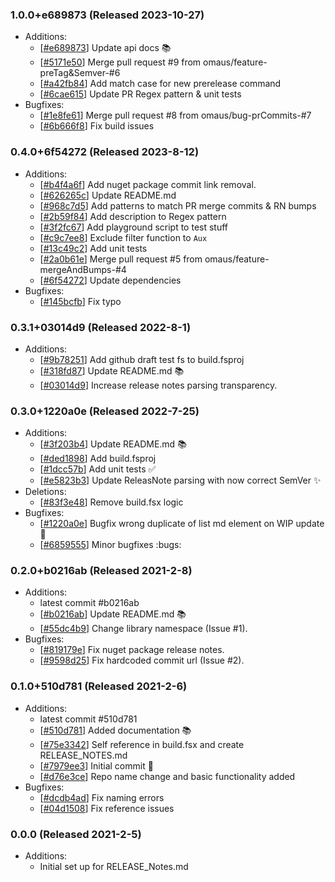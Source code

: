 ### 1.0.0+e689873 (Released 2023-10-27)
* Additions:
    * [[#e689873](https://github.com/Freymaurer/Fake.Extensions.Release/commit/e689873078afa111802c9367f9e8fe6670bd516d)] Update api docs :books:
    * [[#5171e50](https://github.com/Freymaurer/Fake.Extensions.Release/commit/5171e503fa6d540b14d6d07d4bb5c7b2735d041e)] Merge pull request #9 from omaus/feature-preTag&Semver-#6
    * [[#a42fb84](https://github.com/Freymaurer/Fake.Extensions.Release/commit/a42fb847b75082f3942784fc3b02ef3ed1a6e030)] Add match case for new prerelease command
    * [[#6cae615](https://github.com/Freymaurer/Fake.Extensions.Release/commit/6cae61577ad32c3b85ba6f55083ae90f72e6c32f)] Update PR Regex pattern & unit tests
* Bugfixes:
    * [[#1e8fe61](https://github.com/Freymaurer/Fake.Extensions.Release/commit/1e8fe619252c77276f4ad2eff778bef9a2dd8393)] Merge pull request #8 from omaus/bug-prCommits-#7
    * [[#6b666f8](https://github.com/Freymaurer/Fake.Extensions.Release/commit/6b666f81bbdbb591ea6495bd85972727563d5f4e)] Fix build issues

### 0.4.0+6f54272 (Released 2023-8-12)
* Additions:
    * [[#b4f4a6f](https://github.com/Freymaurer/Fake.Extensions.Release/commit/b4f4a6fc22c5e918a3d2f45e67fd9e20a12a6cfb)] Add nuget package commit link removal.
    * [[#626265c](https://github.com/Freymaurer/Fake.Extensions.Release/commit/626265c22ee0862a52ebf814d131dfd1137e22d3)] Update README.md
    * [[#968c7d5](https://github.com/Freymaurer/Fake.Extensions.Release/commit/968c7d53e6eb38cf67038a26f8e4403a84b11b3d)] Add patterns to match PR merge commits & RN bumps
    * [[#2b59f84](https://github.com/Freymaurer/Fake.Extensions.Release/commit/2b59f8423783574a47e3e6dc7a4bc6108e74aea8)] Add description to Regex pattern
    * [[#3f2fc67](https://github.com/Freymaurer/Fake.Extensions.Release/commit/3f2fc67087ba552d8cef0eeec22490316d9c28ce)] Add playground script to test stuff
    * [[#c9c7ee8](https://github.com/Freymaurer/Fake.Extensions.Release/commit/c9c7ee8826633df41d64c1cf14997baa76bb5794)] Exclude filter function to `Aux`
    * [[#13c49c2](https://github.com/Freymaurer/Fake.Extensions.Release/commit/13c49c2461b65932a425b1f18edecb32d9a28a44)] Add unit tests
    * [[#2a0b61e](https://github.com/Freymaurer/Fake.Extensions.Release/commit/2a0b61ee513a4e7029cba0cabc6cb289b46d7240)] Merge pull request #5 from omaus/feature-mergeAndBumps-#4
    * [[#6f54272](https://github.com/Freymaurer/Fake.Extensions.Release/commit/6f54272e6ad5e8638a12395ce9bbea98de9dbe86)] Update dependencies
* Bugfixes:
    * [[#145bcfb](https://github.com/Freymaurer/Fake.Extensions.Release/commit/145bcfba5b937d6f56df0dc5097c909ccca28abd)] Fix typo

### 0.3.1+03014d9 (Released 2022-8-1)
* Additions:
    * [[#9b78251](https://github.com/Freymaurer/Fake.Extensions.Release/commit/9b78251bb6274e5db76e57fa2c2992705c2377db)] Add github draft test fs to build.fsproj
    * [[#318fd87](https://github.com/Freymaurer/Fake.Extensions.Release/commit/318fd87d76052cfe87e4785b3e5eb9c18566e4d1)] Update README.md :books:
    * [[#03014d9](https://github.com/Freymaurer/Fake.Extensions.Release/commit/03014d921ad3f2a2ae13a55573a1e8bdf3fd380a)] Increase release notes parsing transparency.

### 0.3.0+1220a0e (Released 2022-7-25)
* Additions:
    * [[#3f203b4](https://github.com/Freymaurer/Fake.Extensions.Release/commit/3f203b466bf645f6edc2759525eca3c66b92b4be)] Update README.md :books:
    * [[#ded1898](https://github.com/Freymaurer/Fake.Extensions.Release/commit/ded1898269a42af82c20faca79ac82528e10a5d0)] Add build.fsproj
    * [[#1dcc57b](https://github.com/Freymaurer/Fake.Extensions.Release/commit/1dcc57b78341e6fa452fad0b7b236af558fd0c9c)] Add unit tests :white_check_mark:
    * [[#e5823b3](https://github.com/Freymaurer/Fake.Extensions.Release/commit/e5823b347ab4a9ddad970d305abe79cb857e2234)] Update ReleasNote parsing with now correct SemVer :sparkles:
* Deletions:
    * [[#83f3e48](https://github.com/Freymaurer/Fake.Extensions.Release/commit/83f3e487a03a2a7be75350e3a3c5a025171c2040)] Remove build.fsx logic
* Bugfixes:
    * [[#1220a0e](https://github.com/Freymaurer/Fake.Extensions.Release/commit/1220a0ec8bee4dcb3f80fa58c73324d8bcd48be8)] Bugfix wrong duplicate of list md element on WIP update :bug:
    * [[#6859555](https://github.com/Freymaurer/Fake.Extensions.Release/commit/6859555e1d664381ee89a4896a9654a3f102201b)] Minor bugfixes :bugs:

### 0.2.0+b0216ab (Released 2021-2-8)
* Additions:
    * latest commit #b0216ab
    * [[#b0216ab](https://github.com/Freymaurer/Fake.Extensions.Release/commit/b0216abe97c2ac841cd40b6ee260790022c7e2e1)] Update README.md :books:
    * [[#55dc4b9](https://github.com/Freymaurer/Fake.Extensions.Release/commit/55dc4b9ba64eaf676809436f0e69f4a9106fa729)] Change library namespace (Issue #1).
* Bugfixes:
    * [[#819179e](https://github.com/Freymaurer/Fake.Extensions.Release/commit/819179eeb712cfbd2ebbecb6ad33fb35e371d085)] Fix nuget package release notes.
    * [[#9598d25](https://github.com/Freymaurer/Fake.Extensions.Release/commit/9598d25f00a4876e789a1e8d05919014feca3b03)] Fix hardcoded commit url (Issue #2).

### 0.1.0+510d781 (Released 2021-2-6)
* Additions:
    * latest commit #510d781
    * [[#510d781](https://github.com/Freymaurer/Fake.Extensions.Release/commit/510d781d0c17f7bcee3183fbfa87948c7295268c)] Added documentation :books:
    * [[#75e3342](https://github.com/Freymaurer/Fake.Extensions.Release/commit/75e3342607582c42df597e1a292707fe05746ec5)] Self reference in build.fsx and create RELEASE_NOTES.md
    * [[#7979ee3](https://github.com/Freymaurer/Fake.Extensions.Release/commit/7979ee39192e239c5cabd083fe7f871e42d43c2a)] Initial commit :tada:
    * [[#d76e3ce](https://github.com/Freymaurer/Fake.Extensions.Release/commit/d76e3ce5b94a1acadd54881042cb605f072df1cb)] Repo name change and basic functionality added
* Bugfixes:
    * [[#dcdb4ad](https://github.com/Freymaurer/Fake.Extensions.Release/commit/dcdb4ad8d5624a44eeb9f5a42ed0bf628fa5e1e0)] Fix naming errors
    * [[#04d1508](https://github.com/Freymaurer/Fake.Extensions.Release/commit/04d15086c1de5bde9650b15d081294617e78bddc)] Fix reference issues

### 0.0.0 (Released 2021-2-5)
* Additions:
    * Initial set up for RELEASE_Notes.md

